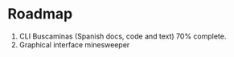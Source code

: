 # Roadmap

1. CLI Buscaminas (Spanish docs, code and text)
    70% complete.
2. Graphical interface minesweeper